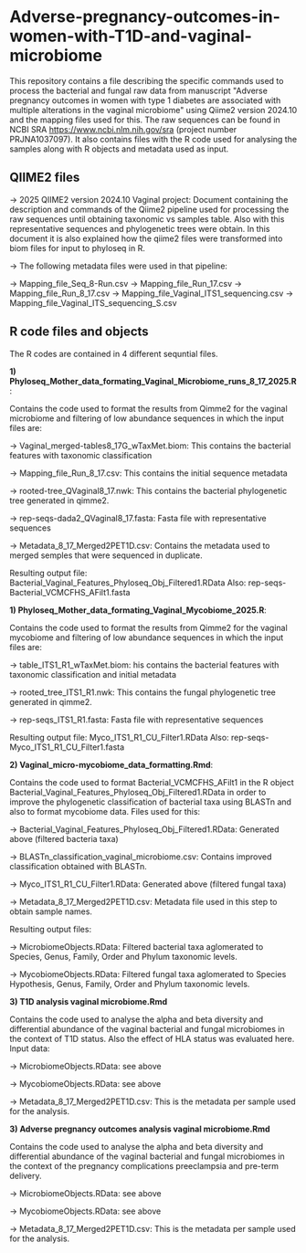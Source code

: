 # Adverse-pregnancy-outcomes-in-women-with-T1D-and-vaginal-microbiome

This repository contains a file describing the specific commands used to process the bacterial and fungal raw data from manuscript "Adverse pregnancy outcomes in women with type 1 diabetes are associated with multiple alterations in the vaginal microbiome" using Qiime2 version 2024.10 and the mapping files used for this. The raw sequences can be found in NCBI SRA https://www.ncbi.nlm.nih.gov/sra (project number PRJNA1037097). It also contains files with the R code used for analysing the samples along with R objects and metadata used as input. 

## QIIME2 files

-> 2025 QIIME2 version 2024.10 Vaginal project: Document containing the description and commands of the Qiime2 pipeline used for processing the raw sequences until obtaining taxonomic vs samples table. Also with this representative sequences and phylogenetic trees were obtain. In this document it is also explained how the qiime2 files were transformed into biom files for input to phyloseq in R.

-> The following metadata files were used in that pipeline:

  -> Mapping_file_Seq_8-Run.csv
  -> Mapping_file_Run_17.csv
  -> Mapping_file_Run_8_17.csv
  -> Mapping_file_Vaginal_ITS1_sequencing.csv
  -> Mapping_file_Vaginal_ITS_sequencing_S.csv

## R code files and objects

The R codes are contained in 4 different sequntial files. 

**1) Phyloseq_Mother_data_formating_Vaginal_Microbiome_runs_8_17_2025.R**:

Contains the code used to format the results from Qimme2 for the vaginal microbiome and filtering of low abundance sequences in which the input files are:

-> Vaginal_merged-tables8_17G_wTaxMet.biom: This contains the bacterial features with taxonomic classification

-> Mapping_file_Run_8_17.csv: This contains the initial sequence metadata

-> rooted-tree_QVaginal8_17.nwk: This contains the bacterial phylogenetic tree generated in qimme2.

-> rep-seqs-dada2_QVaginal8_17.fasta: Fasta file with representative sequences

-> Metadata_8_17_Merged2PET1D.csv: Contains the metadata used to merged semples that were sequenced in duplicate.

Resulting output file: Bacterial_Vaginal_Features_Phyloseq_Obj_Filtered1.RData
Also: rep-seqs-Bacterial_VCMCFHS_AFilt1.fasta

**1) Phyloseq_Mother_data_formating_Vaginal_Mycobiome_2025.R**:

Contains the code used to format the results from Qimme2 for the vaginal mycobiome and filtering of low abundance sequences in which the input files are:

-> table_ITS1_R1_wTaxMet.biom: his contains the bacterial features with taxonomic classification and initial metadata

-> rooted_tree_ITS1_R1.nwk: This contains the fungal phylogenetic tree generated in qimme2.

-> rep-seqs_ITS1_R1.fasta: Fasta file with representative sequences

Resulting output file: Myco_ITS1_R1_CU_Filter1.RData
Also: rep-seqs-Myco_ITS1_R1_CU_Filter1.fasta

**2) Vaginal_micro-mycobiome_data_formatting.Rmd**:

Contains the code used to format Bacterial_VCMCFHS_AFilt1 in the R object Bacterial_Vaginal_Features_Phyloseq_Obj_Filtered1.RData in order to improve the phylogenetic classification of bacterial taxa using BLASTn and also to format mycobiome data. Files used for this:

-> Bacterial_Vaginal_Features_Phyloseq_Obj_Filtered1.RData: Generated above (filtered bacteria taxa)

-> BLASTn_classification_vaginal_microbiome.csv: Contains improved classification obtained with BLASTn.

-> Myco_ITS1_R1_CU_Filter1.RData: Generated above (filtered fungal taxa)

-> Metadata_8_17_Merged2PET1D.csv: Metadata file used in this step to obtain sample names.

Resulting output files:

-> MicrobiomeObjects.RData: Filtered bacterial taxa aglomerated to Species, Genus, Family, Order and Phylum taxonomic levels.

-> MycobiomeObjects.RData: Filtered fungal taxa aglomerated to Species Hypothesis, Genus, Family, Order and Phylum taxonomic levels.

**3) T1D analysis vaginal microbiome.Rmd**

Contains the code used to analyse the alpha and beta diversity and differential abundance of the vaginal bacterial and fungal microbiomes in the context of T1D status. Also the effect of HLA status was evaluated here. Input data:

-> MicrobiomeObjects.RData: see above

-> MycobiomeObjects.RData: see above

-> Metadata_8_17_Merged2PET1D.csv: This is the metadata per sample used for the analysis.

**3) Adverse pregnancy outcomes analysis vaginal microbiome.Rmd**

Contains the code used to analyse the alpha and beta diversity and differential abundance of the vaginal bacterial and fungal microbiomes in the context of the pregnancy complications preeclampsia and pre-term delivery.

-> MicrobiomeObjects.RData: see above

-> MycobiomeObjects.RData: see above

-> Metadata_8_17_Merged2PET1D.csv: This is the metadata per sample used for the analysis.

